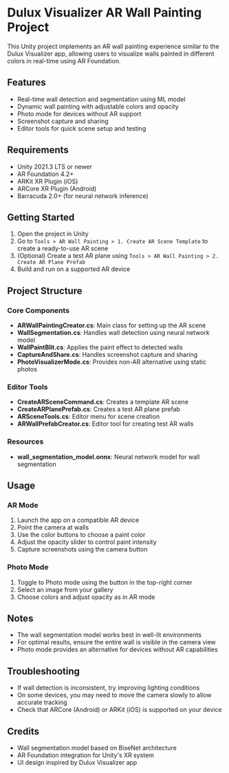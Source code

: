 # Dulux Visualizer AR Wall Painting Project

This Unity project implements an AR wall painting experience similar to the Dulux Visualizer app, allowing users to visualize walls painted in different colors in real-time using AR Foundation.

## Features

- Real-time wall detection and segmentation using ML model
- Dynamic wall painting with adjustable colors and opacity
- Photo mode for devices without AR support
- Screenshot capture and sharing
- Editor tools for quick scene setup and testing

## Requirements

- Unity 2021.3 LTS or newer
- AR Foundation 4.2+
- ARKit XR Plugin (iOS)
- ARCore XR Plugin (Android)
- Barracuda 2.0+ (for neural network inference)

## Getting Started

1. Open the project in Unity
2. Go to `Tools > AR Wall Painting > 1. Create AR Scene Template` to create a ready-to-use AR scene
3. (Optional) Create a test AR plane using `Tools > AR Wall Painting > 2. Create AR Plane Prefab`
4. Build and run on a supported AR device

## Project Structure

### Core Components

- **ARWallPaintingCreator.cs**: Main class for setting up the AR scene
- **WallSegmentation.cs**: Handles wall detection using neural network model
- **WallPaintBlit.cs**: Applies the paint effect to detected walls
- **CaptureAndShare.cs**: Handles screenshot capture and sharing
- **PhotoVisualizerMode.cs**: Provides non-AR alternative using static photos

### Editor Tools

- **CreateARSceneCommand.cs**: Creates a template AR scene
- **CreateARPlanePrefab.cs**: Creates a test AR plane prefab
- **ARSceneTools.cs**: Editor menu for scene creation
- **ARWallPrefabCreator.cs**: Editor tool for creating test AR walls

### Resources

- **wall_segmentation_model.onnx**: Neural network model for wall segmentation

## Usage

### AR Mode
1. Launch the app on a compatible AR device
2. Point the camera at walls
3. Use the color buttons to choose a paint color
4. Adjust the opacity slider to control paint intensity
5. Capture screenshots using the camera button

### Photo Mode
1. Toggle to Photo mode using the button in the top-right corner
2. Select an image from your gallery
3. Choose colors and adjust opacity as in AR mode

## Notes

- The wall segmentation model works best in well-lit environments
- For optimal results, ensure the entire wall is visible in the camera view
- Photo mode provides an alternative for devices without AR capabilities

## Troubleshooting

- If wall detection is inconsistent, try improving lighting conditions
- On some devices, you may need to move the camera slowly to allow accurate tracking
- Check that ARCore (Android) or ARKit (iOS) is supported on your device

## Credits

- Wall segmentation model based on BiseNet architecture
- AR Foundation integration for Unity's XR system
- UI design inspired by Dulux Visualizer app 
